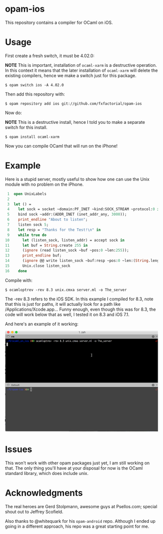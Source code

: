 
# opam-ios

This repository contains a compiler for OCaml on iOS.

# Usage

First create a fresh switch, it must be 4.02.0:

**NOTE** This is important, installation of `ocaml-xarm` is a
destructive operation. In this context it means that the later
installation of `ocaml-xarm` will delete the existing compilers, hence
we make a switch just for this package.

```shell
$ opam switch ios -A 4.02.0
```

Then add this repository with:

```shell
$ opam repository add ios git://github.com/fxfactorial/opam-ios
```

Now do:

**NOTE** This is a destructive install, hence I told you to make a
separate switch for this install.

```shell
$ opam install ocaml-xarm
```

Now you can compile OCaml that will run on the iPhone!

# Example

Here is a stupid server, mostly useful to show how one can use the
Unix module with no problem on the iPhone.

```ocaml
 1  open UnixLabels
 2  
 3  let () =
 4    let sock = socket ~domain:PF_INET ~kind:SOCK_STREAM ~protocol:0 in
 5    bind sock ~addr:(ADDR_INET (inet_addr_any, 3000));
 6    print_endline "About to listen";
 7    listen sock 5;
 8    let resp = "Thanks for the Test!\n" in
 9    while true do
10      let (listen_sock, listen_addr) = accept sock in
11      let buf = String.create 255 in
12      (ignore (read listen_sock ~buf ~pos:0 ~len:255));
13      print_endline buf;
14      (ignore @@ write listen_sock ~buf:resp ~pos:0 ~len:(String.length resp - 1));
15      Unix.close listen_sock
16    done
```

Compile with:

```shell
$ ocamloptrev -rev 8.3 unix.cmxa server.ml -o The_server
```

The -rev 8.3 refers to the iOS SDK. In this example I compiled for
8.3, note that this is just for paths, it will actually look for a
path like /Applications/Xcode.app&#x2026; Funny enough, even though this
was for 8.3, the code will work below that as well, I tested it on 8.3
and iOS 7.1.

And here's an example of it working:

![img](./working_server.gif)

# Issues

This won't work with other opam packages just yet, I am still working
on that. The only thing you'll have at your disposal for now is the
OCaml standard library, which does include unix.

# Acknowledgments

The real heroes are Gerd Stolpmann, awesome guys at Psellos.com;
special shout out to Jeffrey Scofield.

Also thanks to @whitequark for his `opam-android` repo. Although I
ended up going in a different approach, his repo was a great starting
point for me.
